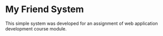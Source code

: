 # My Friend System
This simple system was developed for an assignment of web application development course module.
